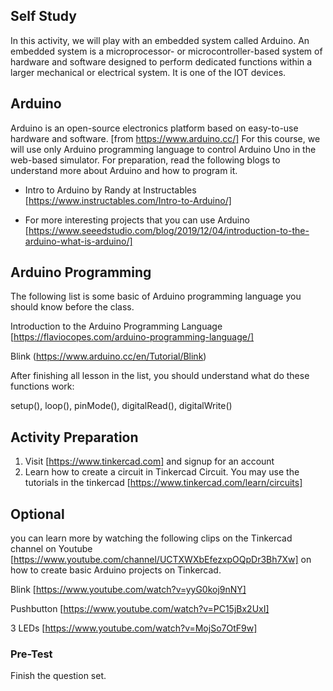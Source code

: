 ## Self Study

In this activity, we will play with an embedded system called Arduino. An embedded system is a microprocessor- or microcontroller-based system of hardware and software designed to perform dedicated functions within a larger mechanical or electrical system. It is one of the IOT devices.

## Arduino

Arduino is an open-source electronics platform based on easy-to-use hardware and software. [from https://www.arduino.cc/] For this course, we will use only Arduino programming language to control Arduino Uno in the web-based simulator. For preparation, read the following blogs to understand more about Arduino and how to program it.

- Intro to Arduino by Randy at Instructables [https://www.instructables.com/Intro-to-Arduino/]

- For more interesting projects that you can use Arduino [https://www.seeedstudio.com/blog/2019/12/04/introduction-to-the-arduino-what-is-arduino/]

## Arduino Programming

The following list is some basic of Arduino programming language you should know before the class.

Introduction to the Arduino Programming Language [https://flaviocopes.com/arduino-programming-language/]

Blink (https://www.arduino.cc/en/Tutorial/Blink)

After finishing all lesson in the list, you should understand what do these functions work:

setup(), loop(), pinMode(), digitalRead(), digitalWrite()

## Activity Preparation

1. Visit [https://www.tinkercad.com] and signup for an account
2. Learn how to create a circuit in Tinkercad Circuit. You may use the tutorials in the tinkercad [https://www.tinkercad.com/learn/circuits]

## Optional

you can learn more by watching the following clips on the Tinkercad channel on Youtube [https://www.youtube.com/channel/UCTXWXbEfezxpOQpDr3Bh7Xw] on how to create basic Arduino projects on Tinkercad.

Blink [https://www.youtube.com/watch?v=yyG0koj9nNY]

Pushbutton [https://www.youtube.com/watch?v=PC15jBx2UxI]

3 LEDs [https://www.youtube.com/watch?v=MojSo7OtF9w]

### Pre-Test

Finish the question set.
